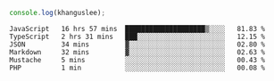 ```js
console.log(khanguslee);
```

<!--START_SECTION:waka-->

```text
JavaScript   16 hrs 57 mins  ████████████████████▒░░░░   81.83 %
TypeScript   2 hrs 31 mins   ███░░░░░░░░░░░░░░░░░░░░░░   12.15 %
JSON         34 mins         ▓░░░░░░░░░░░░░░░░░░░░░░░░   02.80 %
Markdown     32 mins         ▓░░░░░░░░░░░░░░░░░░░░░░░░   02.63 %
Mustache     5 mins          ░░░░░░░░░░░░░░░░░░░░░░░░░   00.43 %
PHP          1 min           ░░░░░░░░░░░░░░░░░░░░░░░░░   00.08 %
```

<!--END_SECTION:waka-->

<!--
**khanguslee/khanguslee** is a ✨ _special_ ✨ repository because its `README.md` (this file) appears on your GitHub profile.

Here are some ideas to get you started:

- 🔭 I’m currently working on ...
- 🌱 I’m currently learning ...
- 👯 I’m looking to collaborate on ...
- 🤔 I’m looking for help with ...
- 💬 Ask me about ...
- 📫 How to reach me: ...
- 😄 Pronouns: ...
- ⚡ Fun fact: ...
-->
